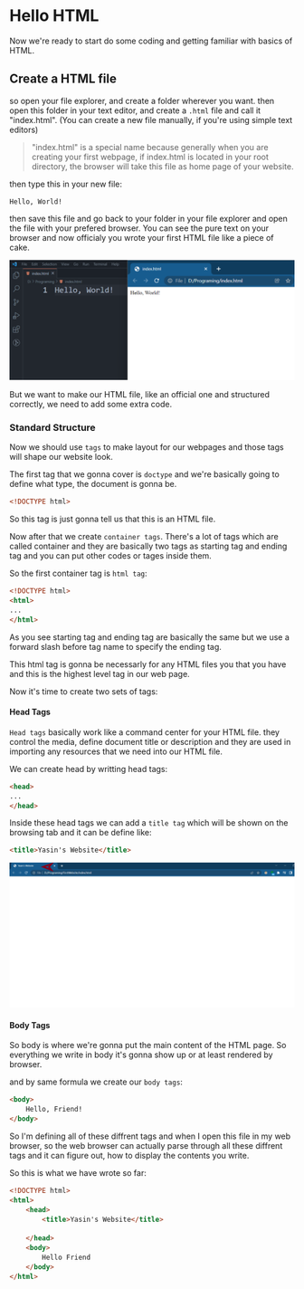# Hello HTML

Now we're ready to start do some coding and getting familiar with basics of HTML.

## Create a HTML file

so open your file explorer, and create a folder wherever you want. then open this folder in your text editor, and create a `.html` file and call it "index.html". (You can create a new file manually, if you're using simple text editors)

> "index.html" is a special name because generally when you are creating your first webpage, if index.html is located in your root directory, the browser will take this file as home page of your website.

then type this in your new file:

``` {HTML}
Hello, World!
```

then save this file and go back to your folder in your file explorer and open the file with your prefered browser.
You can see the pure text on your browser and now officialy you wrote your first HTML file like a piece of cake.

![HelloHTML](/media/img01.png)

But we want to make our HTML file, like an official one and structured correctly, we need to add some extra code.

### Standard Structure

Now we should use `tags` to make layout for our webpages and those tags will shape our website look.

The first tag that we gonna cover is `doctype` and we're basically going to define what type, the document is gonna be.

``` HTML
<!DOCTYPE html>
```

So this tag is just gonna tell us that this is an HTML file.

Now after that we create `container tags`. There's a lot of tags which are called container and they are basically two tags as starting tag and ending tag and you can put other codes or tages inside them.

So the first container tag is `html tag`:

``` HTML
<!DOCTYPE html>
<html>
...
</html>
```

As you see starting tag and ending tag are basically the same but we use a forward slash before tag name to specify the ending tag.

This html tag is gonna be necessarly for any HTML files you that you have and this is the highest level tag in our web page.

Now it's time to create two sets of tags:

#### Head Tags

`Head tags` basically work like a command center for your HTML file. they control the media, define document title or description and they are used in importing any resources that we need into our HTML file.

We can create head by writting head tags:

``` HTML
<head>
...
</head>
```

Inside these head tags we can add a `title tag` which will be shown on the browsing tab and it can be define like:

``` HTML
<title>Yasin's Website</title>
```

![Title](/media/img02.png)

#### Body Tags

So body is where we're gonna put the main content of the HTML page. So everything we write in body it's gonna show up or at least rendered by browser.

and by same formula we create our `body tags`:

``` HTML
<body>
    Hello, Friend!
</body>
```

So I'm defining all of these diffrent tags and when I open this file in my web browser, so the web browser can actually parse through all these diffrent tags and it can figure out, how to display the contents you write.

So this is what we have wrote so far:

``` HTML
<!DOCTYPE html>
<html>
    <head>
        <title>Yasin's Website</title>

    </head>
    <body>
        Hello Friend
    </body>   
</html>
```

